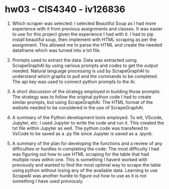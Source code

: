 # hw03 - CIS4340 - iv126836

1. Which scraper was selected: I selected Beautiful Soup as I had more experience with it from previous assignments and classes. It was easier to use for this project given the experience I had with it. I had to pip install beautiful soup, then implement with HTML scraping as per the assignment. This allowed me to parse the HTML and create the needed dataframe which was turned into a txt file. 

2. Prompts used to extract the data: Data was extracted using ScrapeGraphAI by using various prompts and codes to get the output needed. Natural language processing is usd by ScrapeGraphAI to understand which graphs to pull and the commands to be completed. The api key was used to connect python prompts to the Ai.

3. A short discussion of the strategy employed in building those prompts: The strategy was to follow the original python code I had to create similar prompts, but using ScrapeGraphAI. The HTML format of the website needed to be considered in the use of ScrapeGraphAI.

4. A summary of the Python development tools employed. To wit, VScode, Jupyter, etc: I used Jupyter to write the code and run it. This created the txt file within Jupyter as well. The python code was transfered to VsCode to be saved as a .py file since Jupyter is saved as a .ipynb.

5. A summary of the plan for developing the functions and a review of any difficulties or hurdles in completing the code: The most difficulty I had was figuring out how to use HTML scraping for the table that had multiple rows within one. This is something I havent worked with previously and wanted to find the most optimal way to scrape the table using python without losing any of the available data. Learning to use ScrapeAI was another hurdle to figure out how to use as it is not something I have used previously.
